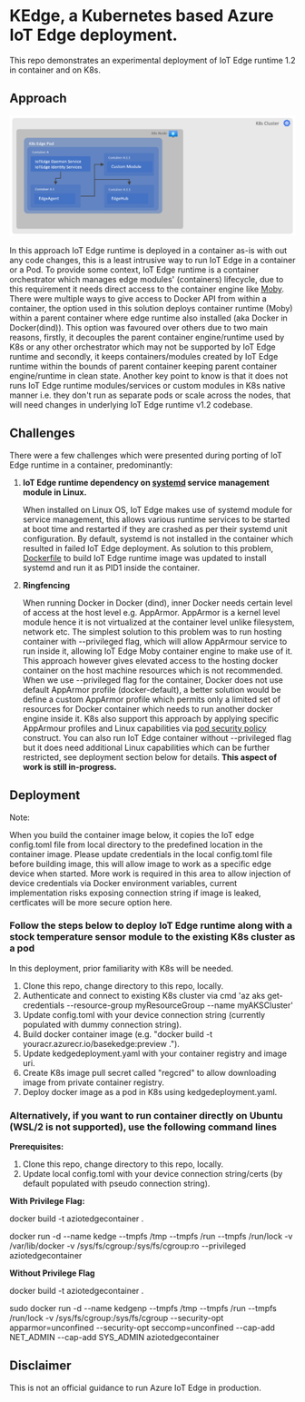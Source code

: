 # KEdge, a Kubernetes based Azure IoT Edge deployment.

This repo demonstrates an experimental deployment of IoT Edge runtime 1.2 in container and on K8s.

## Approach

![alt text](SimpleK8sEdge.png "Edge on K8s")

In this approach IoT Edge runtime is deployed in a container as-is with out any code changes, this is a least intrusive way to run IoT Edge in a container or a Pod.
To provide some context, IoT Edge runtime is a container orchestrator which manages edge modules' (containers) lifecycle, due to this requirement it needs direct access to the container engine like [Moby](https://mobyproject.org/). There were multiple ways to give access to Docker API from within a container, the option used in this solution deploys container runtime (Moby) within a parent container where edge runtime also installed (aka Docker in Docker(dind)). This option was favoured over others due to two main reasons, firstly, it decouples the parent container engine/runtime used by K8s or any other orchestrator which may not be supported by IoT Edge runtime and secondly, it keeps containers/modules created by IoT Edge runtime within the bounds of parent container keeping parent container engine/runtime in clean state. Another key point to know is that it does not runs IoT Edge runtime modules/services or custom modules in K8s native manner i.e. they don't run as separate pods or scale across the nodes, that will need changes in underlying IoT Edge runtime v1.2 codebase.

## Challenges

There were a few challenges which were presented during porting of IoT Edge runtime in a container, predominantly:

1. **IoT Edge runtime dependency on [systemd](https://en.wikipedia.org/wiki/Systemd) service management module in Linux.**

   When installed on Linux OS, IoT Edge makes use of systemd module for service management, this allows various runtime services to be started at boot time and restarted if they are crashed as per their systemd unit configuration. By default, systemd is not installed in the container which resulted in failed IoT Edge deployment. As solution to this problem, [Dockerfile](/Dockerfile) to build IoT Edge runtime image was updated to install systemd and run it as PID1 inside the container.

2. **Ringfencing**

   When running Docker in Docker (dind), inner Docker needs certain level of access at the host level e.g. AppArmor. AppArmor is a kernel level module hence it is not virtualized at the container level unlike filesystem, network etc. The simplest solution to this problem was to run hosting container with --privileged flag, which will allow AppArmour service to run inside it, allowing IoT Edge Moby container engine to make use of it. This approach however gives elevated access to the hosting docker container on the host machine resources which is not recommended.
   When we use --privileged flag for the container, Docker does not use default AppArmor profile (docker-default), a better solution would be define a custom AppArmor profile which permits only a limited set of resources for Docker container which needs to run another docker engine inside it. K8s also support this approach by applying specific AppArmour profiles and Linux capabilities via [pod security policy](https://kubernetes.io/docs/concepts/policy/pod-security-policy/) construct. You can also run IoT Edge container without --privileged flag but it does need additional Linux capabilities which can be further restricted, see deployment section below for details. **This aspect of work is still in-progress.**

## Deployment

Note:

When you build the container image below, it copies the IoT edge config.toml file from local directory to the predefined location in the container image. Please update credentials in the local config.toml file before building image, this will allow image to work as a specific edge device when started. More work is required in this area to allow injection of device credentials via Docker environment variables, current implementation risks exposing connection string if image is leaked, certficates will be more secure option here.

### Follow the steps below to deploy IoT Edge runtime along with a stock temperature sensor module to the existing K8s cluster as a pod

In this deployment, prior familiarity with K8s will be needed.

1. Clone this repo, change directory to this repo, locally.
2. Authenticate and connect to existing K8s cluster via cmd 'az aks get-credentials --resource-group myResourceGroup --name myAKSCluster'
3. Update config.toml with your device connection string (currently populated with dummy connection string).
4. Build docker container image (e.g. "docker build -t youracr.azurecr.io/basekedge:preview .").
5. Update kedgedeployment.yaml with your container registry and image uri.
6. Create K8s image pull secret called "regcred" to allow downloading image from private container registry.
7. Deploy docker image as a pod in K8s using kedgedeployment.yaml.

### Alternatively, if you want to run container directly on Ubuntu (WSL/2 is not supported), use the following command lines

**Prerequisites:**

1. Clone this repo, change directory to this repo, locally.
2. Update local config.toml with your device connection string/certs (by default populated with pseudo connection string).

**With Privilege Flag:**

docker build -t aziotedgecontainer .

docker run -d --name kedge --tmpfs /tmp --tmpfs /run --tmpfs /run/lock -v /var/lib/docker -v /sys/fs/cgroup:/sys/fs/cgroup:ro --privileged aziotedgecontainer

**Without  Privilege Flag**

docker build -t aziotedgecontainer .

sudo docker run -d --name kedgenp --tmpfs /tmp --tmpfs /run --tmpfs /run/lock -v /sys/fs/cgroup:/sys/fs/cgroup --security-opt apparmor=unconfined --security-opt seccomp=unconfined --cap-add NET_ADMIN --cap-add SYS_ADMIN aziotedgecontainer


## Disclaimer

This is not an official guidance to run Azure IoT Edge in production.
